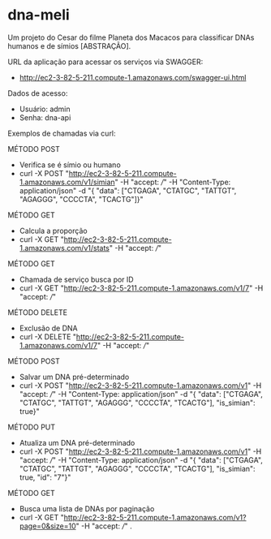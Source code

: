 # dna-meli
Um projeto do Cesar do filme Planeta dos Macacos para classificar DNAs humanos e de símios [ABSTRAÇÃO]. 

URL da aplicação para acessar os serviços via SWAGGER: 
- http://ec2-3-82-5-211.compute-1.amazonaws.com/swagger-ui.html

Dados de acesso:
 - Usuário: admin
 - Senha: dna-api


Exemplos de chamadas via curl:

MÉTODO POST
- Verifica se é símio ou humano
- curl -X POST "http://ec2-3-82-5-211.compute-1.amazonaws.com/v1/simian" -H "accept: */*" -H "Content-Type: application/json" -d "{ "data": ["CTGAGA", "CTATGC", "TATTGT", "AGAGGG", "CCCCTA", "TCACTG"]}"


MÉTODO GET
- Calcula a proporção
- curl -X GET "http://ec2-3-82-5-211.compute-1.amazonaws.com/v1/stats" -H "accept: */*"


MÉTODO GET
- Chamada de serviço busca por ID
- curl -X GET "http://ec2-3-82-5-211.compute-1.amazonaws.com/v1/7" -H "accept: */*"


MÉTODO DELETE
- Exclusão de DNA
- curl -X DELETE "http://ec2-3-82-5-211.compute-1.amazonaws.com/v1/7" -H "accept: */*"


MÉTODO POST
- Salvar um DNA pré-determinado
- curl -X POST "http://ec2-3-82-5-211.compute-1.amazonaws.com/v1" -H "accept: */*" -H "Content-Type: application/json" -d "{ "data": ["CTGAGA", "CTATGC", "TATTGT", "AGAGGG", "CCCCTA", "TCACTG"], "is_simian": true}"


MÉTODO PUT
- Atualiza um DNA pré-determinado
- curl -X POST "http://ec2-3-82-5-211.compute-1.amazonaws.com/v1" -H "accept: */*" -H "Content-Type: application/json" -d "{ "data": ["CTGAGA", "CTATGC", "TATTGT", "AGAGGG", "CCCCTA", "TCACTG"], "is_simian": true, "id": "7"}"


MÉTODO GET
- Busca uma lista de DNAs por paginação
- curl -X GET "http://ec2-3-82-5-211.compute-1.amazonaws.com/v1?page=0&size=10" -H "accept: */*" .
